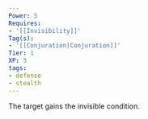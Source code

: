 ```yaml
---
Power: 5
Requires:
- '[[Invisibility]]'
Tag(s):
- '[[Conjuration|Conjuration]]'
Tier: 1
XP: 3
tags:
- defense
- stealth
---
```


The target gains the invisible condition.